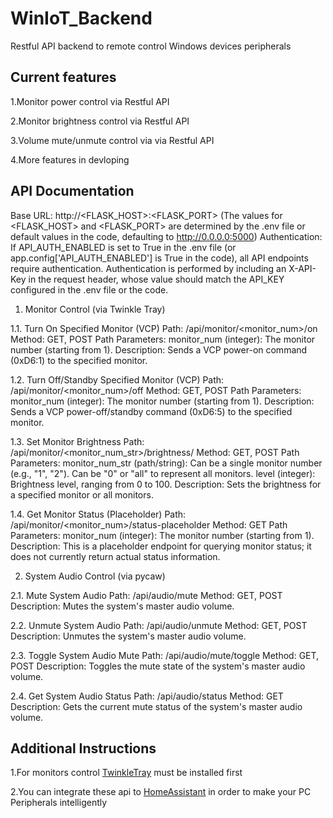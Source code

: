 # WinIoT_Backend

Restful API backend to remote control Windows devices peripherals

## Current features

1.Monitor power control via Restful API

2.Monitor brightness control via Restful API

3.Volume mute/unmute control via via Restful API

4.More features in devloping

## API Documentation

Base URL: http://<FLASK_HOST>:<FLASK_PORT>
(The values for <FLASK_HOST> and <FLASK_PORT> are determined by the .env file or default values in the code, defaulting to http://0.0.0.0:5000)
Authentication:
If API_AUTH_ENABLED is set to True in the .env file (or app.config['API_AUTH_ENABLED'] is True in the code), all API endpoints require authentication.
Authentication is performed by including an X-API-Key in the request header, whose value should match the API_KEY configured in the .env file or the code.

1. Monitor Control (via Twinkle Tray)

1.1. Turn On Specified Monitor (VCP)
Path: /api/monitor/<monitor_num>/on
Method: GET, POST
Path Parameters:
monitor_num (integer): The monitor number (starting from 1).
Description: Sends a VCP power-on command (0xD6:1) to the specified monitor.

1.2. Turn Off/Standby Specified Monitor (VCP)
Path: /api/monitor/<monitor_num>/off
Method: GET, POST
Path Parameters:
monitor_num (integer): The monitor number (starting from 1).
Description: Sends a VCP power-off/standby command (0xD6:5) to the specified monitor.

1.3. Set Monitor Brightness
Path: /api/monitor/<monitor_num_str>/brightness/<level>
Method: GET, POST
Path Parameters:
monitor_num_str (path/string):
Can be a single monitor number (e.g., "1", "2").
Can be "0" or "all" to represent all monitors.
level (integer): Brightness level, ranging from 0 to 100.
Description: Sets the brightness for a specified monitor or all monitors.

1.4. Get Monitor Status (Placeholder)
Path: /api/monitor/<monitor_num>/status-placeholder
Method: GET
Path Parameters:
monitor_num (integer): The monitor number (starting from 1).
Description: This is a placeholder endpoint for querying monitor status; it does not currently return actual status information.

2. System Audio Control (via pycaw)

2.1. Mute System Audio
Path: /api/audio/mute
Method: GET, POST
Description: Mutes the system's master audio volume.

2.2. Unmute System Audio
Path: /api/audio/unmute
Method: GET, POST
Description: Unmutes the system's master audio volume.

2.3. Toggle System Audio Mute
Path: /api/audio/mute/toggle
Method: GET, POST
Description: Toggles the mute state of the system's master audio volume.

2.4. Get System Audio Status
Path: /api/audio/status
Method: GET
Description: Gets the current mute status of the system's master audio volume.

## Additional Instructions

1.For monitors control [TwinkleTray](https://github.com/xanderfrangos/twinkle-tray) must be installed first

2.You can integrate these api to [HomeAssistant](https://github.com/home-assistant) in order to make your PC Peripherals intelligently



